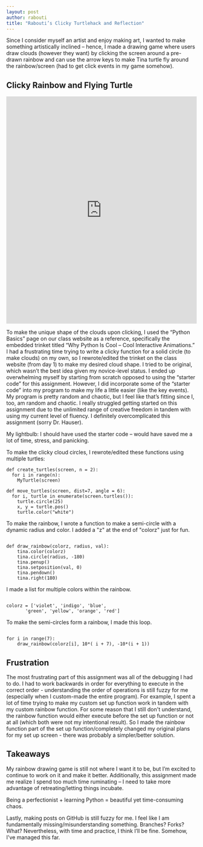 ```yaml
--- 
layout: post 
author: rabouti 
title: "Rabouti’s Clicky Turtlehack and Reflection" 
--- 
```


 

 

Since I consider myself an artist and enjoy making art, I wanted to make something artistically inclined – hence, I made a drawing game where users draw clouds (however they want) by clicking the screen around a pre-drawn rainbow and can use the arrow keys to make Tina turtle fly around the rainbow/screen (had to get click events in my game somehow). 

## Clicky Rainbow and Flying Turtle 

<iframe src="https://trinket.io/embed/python/e7e00f62a1?outputOnly=true&start=result" width="100%" height="600" frameborder="0" marginwidth="0" marginheight="0" allowfullscreen></iframe>

 

To make the unique shape of the clouds upon clicking, I used the “Python Basics” page on our class website as a reference, specifically the embedded trinket titled “Why Python Is Cool – Cool Interactive Animations.” I had a frustrating time trying to write a clicky function for a solid circle (to make clouds) on my own, so I rewrote/edited the trinket on the class website (from day 1) to make my desired cloud shape. I tried to be original, which wasn’t the best idea given my novice-level status. I ended up overwhelming myself by starting from scratch opposed to using the “starter code” for this assignment. However, I did incorporate some of the “starter code” into my program to make my life a little easier (like the key events). My program is pretty random and chaotic, but I feel like that’s fitting since I, too, am random and chaotic. I really struggled getting started on this assignment due to the unlimited range of creative freedom in tandem with using my current level of fluency. I definitely overcomplicated this assignment (sorry Dr. Hauser).  

My lightbulb: I should have used the starter code – would have saved me a lot of time, stress, and panicking.  


To make the clicky cloud circles, I rewrote/edited these functions using multiple turtles:

```
def create_turtles(screen, n = 2):
  for i in range(n):
    MyTurtle(screen)
    
def move_turtles(screen, dist=7, angle = 6):
  for i, turtle in enumerate(screen.turtles()):
    turtle.circle(25)
    x, y = turtle.pos()
    turtle.color("white")
```

To make the rainbow, I wrote a function to make a semi-circle with a dynamic radius and color. I added a "z" at the end of "colorz" just for fun. 

``` 

def draw_rainbow(colorz, radius, val): 
    tina.color(colorz) 
    tina.circle(radius, -180) 
    tina.penup() 
    tina.setposition(val, 0) 
    tina.pendown() 
    tina.right(180) 

``` 

I made a list for multiple colors within the rainbow.  

``` 

colorz = ['violet', 'indigo', 'blue', 
       'green', 'yellow', 'orange', 'red'] 

``` 

To make the semi-circles form a rainbow, I made this loop.  

``` 

for i in range(7): 
    draw_rainbow(colorz[i], 10*( i + 7), -10*(i + 1)) 

``` 

## Frustration 

The most frustrating part of this assignment was all of the debugging I had to do. I had to work backwards in order for everything to execute in the correct order - understanding the order of operations is still fuzzy for me (especially when I custom-made the entire program). For example, I spent a lot of time trying to make my custom set up function work in tandem with my custom rainbow function. For some reason that I still don't understand, the rainbow function would either execute before the set up function or not at all (which both were not my intentional result). So I made the rainbow function part of the set up function/completely changed my original plans for my set up screen - there was probably a simpler/better solution. 
 

## Takeaways 

My rainbow drawing game is still not where I want it to be, but I’m excited to continue to work on it and make it better. Additionally, this assignment made me realize I spend too much time ruminating – I need to take more advantage of retreating/letting things incubate.  

Being a perfectionist + learning Python = beautiful yet time-consuming chaos.  


 

Lastly, making posts on GitHub is still fuzzy for me. I feel like I am fundamentally missing/misunderstanding something. Branches? Forks? What? Nevertheless, with time and practice, I think I’ll be fine. Somehow, I've managed this far. 
